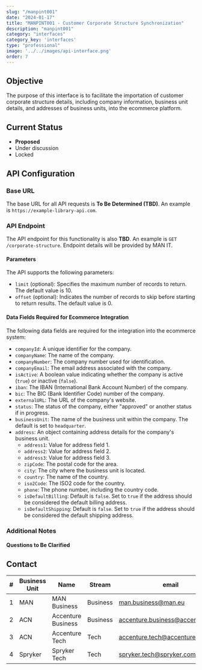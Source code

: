 ```yaml
---
slug: "/manpint001"
date: "2024-01-17"
title: "MANPINT001 - Customer Corporate Structure Synchronization"
description: "manpint001"
category: "interfaces"
category_key: 'interfaces'
type: "professional"
image: '../../images/api-interface.png'
order: 7
---
```


## Objective

The purpose of this interface is to facilitate the importation of customer corporate structure details, including company information, business unit details, and addresses of business units, into the ecommerce platform.

## Current Status

- **Proposed**
- Under discussion
- Locked

## API Configuration

### Base URL

The base URL for all API requests is **To Be Determined (TBD)**. An example is `https://example-library-api.com`.

### API Endpoint

The API endpoint for this functionality is also **TBD**. An example is `GET /corporate-structure`. Endpoint details will be provided by MAN IT.

#### Parameters

The API supports the following parameters:

- `limit` (optional): Specifies the maximum number of records to return. The default value is 10.
- `offset` (optional): Indicates the number of records to skip before starting to return results. The default value is 0.

#### Data Fields Required for Ecommerce Integration

The following data fields are required for the integration into the ecommerce system:

- `companyId`: A unique identifier for the company.
- `companyName`: The name of the company.
- `companyNumber`: The company number used for identification.
- `companyEmail`: The email address associated with the company.
- `isActive`: A boolean value indicating whether the company is active (`true`) or inactive (`false`).
- `iban`: The IBAN (International Bank Account Number) of the company.
- `bic`: The BIC (Bank Identifier Code) number of the company.
- `externalURL`: The URL of the company's website.
- `status`: The status of the company, either "approved" or another status if in progress.
- `businessUnit`: The name of the business unit within the company. The default is set to `headquarter`.
- `address`: An object containing address details for the company's business unit.
  - `address1`: Value for address field 1.
  - `address2`: Value for address field 2.
  - `address3`: Value for address field 3.
  - `zipCode`: The postal code for the area.
  - `city`: The city where the business unit is located.
  - `country`: The name of the country.
  - `iso2Code`: The ISO2 code for the country.
  - `phone`: The phone number, including the country code.
  - `isDefaultBilling`: Default is `false`. Set to `true` if the address should be considered the default billing address.
  - `isDefaultShipping`: Default is `false`. Set to `true` if the address should be considered the default shipping address.

### Additional Notes

#### Questions to Be Clarified

## Contact

|#|Business Unit|Name|Stream|email|
|---|---|---|---|---|
|1|MAN|MAN Business|Business|<man.business@man.eu>
|2|ACN|Accenture Business|Business|<accenture.business@accenture.com>
|3|ACN|Accenture Tech|Tech|<accenture.tech@accenture.com>
|4|Spryker|Spryker Tech|Tech|<spryker.tech@spryker.com>
